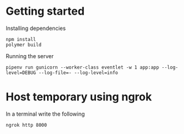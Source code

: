 # Getting started

Installing dependencies
```
npm install
polymer build
```

Running the server
```
pipenv run gunicorn --worker-class eventlet -w 1 app:app --log-level=DEBUG --log-file=- --log-level=info
```

# Host temporary using ngrok


In a terminal write the following
```
ngrok http 8000
```

